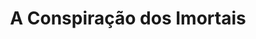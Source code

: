 ---
Numero: 561
title: A Conspiração dos Imortais
Autor: Márcia Guimarães
Co-autor: 
Ano-de-Publicacao: 2005
Titulo-original: 
Tradutor: 
Co-tradutor: 
Ano-de-edicao: 2005
alias: Marcia-Guimaraes
Autor2-alias: 
Tradutor1-alias: 
Tradutor2-alias: 
Titulo-link: 561-A-Conspiracao-dos-Imortais
Capa: 
pags: 
Capa-link: 
---
